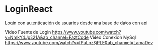 # LoginReact
Login con autenticación de usuarios desde una base de datos con api

Video Fuente de Login
https://www.youtube.com/watch?v=NmkY4JgS21A&ab_channel=FaztCode
Video Conexion MySql
https://www.youtube.com/watch?v=fPuLnzSjPLE&ab_channel=LamaDev

